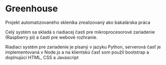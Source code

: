 # Greenhouse
Projekt automatizovaného skleníka zrealizovaný ako bakalárska práca

Celý systém sa skladá s riadiacej časti pre mikroprocesorové zariadenie (Raspberry pi) a časti pre webové rozhranie.	

Riadiaci systém pre zariadenie je písaný v jazyku Python, serverová časť je implementovaná v Node.js a na klientskú časť som použil bootstrap a doplnujúci HTML, CSS a Javascript
